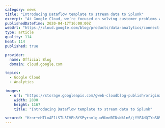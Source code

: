 ```yaml
---
category: news
title: "Introducing Dataflow template to stream data to Splunk"
excerpt: "At Google Cloud, we’re focused on solving customer problems and meeting them where they are. Many of you use third-party monitoring solutions from Splunk to keep a tab on both on-prem and cloud environments. These use cases include IT ops, security, application development, and business analytics. In"
publishedDateTime: 2020-04-17T16:00:00Z
webUrl: "https://cloud.google.com/blog/products/data-analytics/connect-to-splunk-with-a-dataflow-template/"
type: article
quality: 114
heat: 114
published: true

provider:
  name: Official Blog
  domain: cloud.google.com

topics:
  - Google Cloud
  - Analytics

images:
  - url: "https://storage.googleapis.com/gweb-cloudblog-publish/original_images/DataAnalytics_B.max-2800x2800.jpg"
    width: 2800
    height: 1167
    title: "Introducing Dataflow template to stream data to Splunk"

secured: "Hrnr+eHTLxAE1LSTL3IVPh8YSPy+nmlguu9Umd0IDsNkln6/jYYFAHQIYbS85yVXR+OfCtVv4wzugeDdx9spGDnjk/5pp9c+E34c/ijd8kHI8pwz8SvcQtbJCy3vHt+uBbLIrOeyItvZjmHG8OwmmDGTqziNgAj8yR3/2Dkc2mhwg1IMckh58lTJLisRE6bhI2PhLzC/2Gn8XQwntmcDpMCiCq9TZl2XRjnMhLZKyA/MxP2i6fcgoupUxjv8MdWudJRNoTqG7k0CG0P0KoMM176JQgq2XSTdS5eVDYmrwkUHvdksqVfxzbFN+zY5IFEg;Pu+gvv1TQNSWu9H0tWV3Kw=="
---
```


